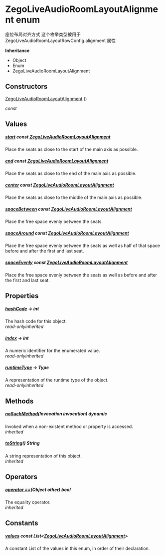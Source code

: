 


# ZegoLiveAudioRoomLayoutAlignment enum







<p>座位布局对齐方式
这个枚举类型被用于 ZegoLiveAudioRoomLayoutRowConfig.alignment 属性</p>



**Inheritance**

- Object
- Enum
- ZegoLiveAudioRoomLayoutAlignment






## Constructors

[ZegoLiveAudioRoomLayoutAlignment](../zego_uikit_prebuilt_live_audio_room/ZegoLiveAudioRoomLayoutAlignment/ZegoLiveAudioRoomLayoutAlignment.md) ()

  _const_ 


## Values

##### [start](../zego_uikit_prebuilt_live_audio_room/ZegoLiveAudioRoomLayoutAlignment.md) const [ZegoLiveAudioRoomLayoutAlignment](../zego_uikit_prebuilt_live_audio_room/ZegoLiveAudioRoomLayoutAlignment.md)



<p>Place the seats as close to the start of the main axis as possible.</p>  




##### [end](../zego_uikit_prebuilt_live_audio_room/ZegoLiveAudioRoomLayoutAlignment.md) const [ZegoLiveAudioRoomLayoutAlignment](../zego_uikit_prebuilt_live_audio_room/ZegoLiveAudioRoomLayoutAlignment.md)



<p>Place the seats as close to the end of the main axis as possible.</p>  




##### [center](../zego_uikit_prebuilt_live_audio_room/ZegoLiveAudioRoomLayoutAlignment.md) const [ZegoLiveAudioRoomLayoutAlignment](../zego_uikit_prebuilt_live_audio_room/ZegoLiveAudioRoomLayoutAlignment.md)



<p>Place the seats as close to the middle of the main axis as possible.</p>  




##### [spaceBetween](../zego_uikit_prebuilt_live_audio_room/ZegoLiveAudioRoomLayoutAlignment.md) const [ZegoLiveAudioRoomLayoutAlignment](../zego_uikit_prebuilt_live_audio_room/ZegoLiveAudioRoomLayoutAlignment.md)



<p>Place the free space evenly between the seats.</p>  




##### [spaceAround](../zego_uikit_prebuilt_live_audio_room/ZegoLiveAudioRoomLayoutAlignment.md) const [ZegoLiveAudioRoomLayoutAlignment](../zego_uikit_prebuilt_live_audio_room/ZegoLiveAudioRoomLayoutAlignment.md)



<p>Place the free space evenly between the seats as well as half of that space before and after the first and last seat.</p>  




##### [spaceEvenly](../zego_uikit_prebuilt_live_audio_room/ZegoLiveAudioRoomLayoutAlignment.md) const [ZegoLiveAudioRoomLayoutAlignment](../zego_uikit_prebuilt_live_audio_room/ZegoLiveAudioRoomLayoutAlignment.md)



<p>Place the free space evenly between the seats as well as before and after the first and last seat.</p>  





## Properties

##### [hashCode](../zego_uikit_prebuilt_live_audio_room/ZegoLiveAudioRoomLayoutAlignment/hashCode.md) &#8594; int



The hash code for this object.  
_<span class="feature">read-only</span><span class="feature">inherited</span>_



##### [index](../zego_uikit_prebuilt_live_audio_room/ZegoLiveAudioRoomLayoutAlignment/index.md) &#8594; int



A numeric identifier for the enumerated value.  
_<span class="feature">read-only</span><span class="feature">inherited</span>_



##### [runtimeType](../zego_uikit_prebuilt_live_audio_room/ZegoLiveAudioRoomLayoutAlignment/runtimeType.md) &#8594; Type



A representation of the runtime type of the object.  
_<span class="feature">read-only</span><span class="feature">inherited</span>_





## Methods

##### [noSuchMethod](../zego_uikit_prebuilt_live_audio_room/ZegoLiveAudioRoomLayoutAlignment/noSuchMethod.md)(Invocation invocation) dynamic



Invoked when a non-existent method or property is accessed.  
_<span class="feature">inherited</span>_



##### [toString](../zego_uikit_prebuilt_live_audio_room/ZegoLiveAudioRoomLayoutAlignment/toString.md)() String



A string representation of this object.  
_<span class="feature">inherited</span>_





## Operators

##### [operator ==](../zego_uikit_prebuilt_live_audio_room/ZegoLiveAudioRoomLayoutAlignment/operator_equals.md)(Object other) bool



The equality operator.  
_<span class="feature">inherited</span>_










## Constants

##### [values](../zego_uikit_prebuilt_live_audio_room/ZegoLiveAudioRoomLayoutAlignment/values-constant.md) const List&lt;[ZegoLiveAudioRoomLayoutAlignment](../zego_uikit_prebuilt_live_audio_room/ZegoLiveAudioRoomLayoutAlignment.md)>



A constant List of the values in this enum, in order of their declaration.  









